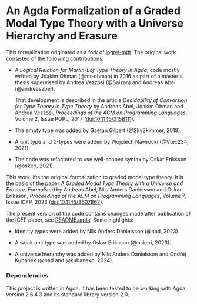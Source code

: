 # An Agda Formalization of a Graded Modal Type Theory with a Universe Hierarchy and Erasure

This formalization originated as a fork of [logrel-mltt](https://github.com/mr-ohman/logrel-mltt).
The original work consisted of the following contributions:

- _A Logical Relation for Martin-Löf Type Theory in Agda_, code mostly
  written by Joakim Öhman (@mr-ohman) in 2016 as part of a master's
  thesis supervised by Andrea Vezzosi (@Saizan) and Andreas Abel
  (@andreasabel).

  That development is described in the article _Decidability of
  Conversion for Type Theory in Type Theory_ by Andreas Abel, Joakim
  Öhman and Andrea Vezzosi, _Proceedings of the ACM on Programming
  Languages_, Volume 2, Issue POPL, 2017
  ([doi:10.1145/3158111](https://doi.org/10.1145/3158111)).

- The empty type was added by Gaëtan Gilbert (@SkySkimmer, 2018).

- A unit type and Σ-types were added by Wojciech Nawrocki (@Vtec234, 2021).

- The code was refactored to use well-scoped syntax by Oskar Eriksson (@oskeri, 2021).

This work lifts the original formalization to graded modal type
theory. It is the basis of the paper _A Graded Modal Type Theory with
a Universe and Erasure, Formalized_ by Andreas Abel, Nils Anders
Danielsson and Oskar Eriksson, _Proceedings of the ACM on Programming
Languages_, Volume 7, Issue ICFP, 2023
([doi:10.1145/3607862](https://doi.org/10.1145/3607862)).

The present version of the code contains changes made after
publication of the ICFP paper, see [README.agda](README.agda). Some
highlights:

- Identity types were added by Nils Anders Danielsson (@nad, 2023).

- A weak unit type was added by Oskar Eriksson (@oskeri, 2023).

- A universe hierarchy was added by Nils Anders Danielsson and Ondřej
  Kubánek (@nad and @kubaneko, 2024).

### Dependencies ###

This project is written in Agda. It has been tested to be working with
Agda version 2.6.4.3 and its standard library version 2.0.
